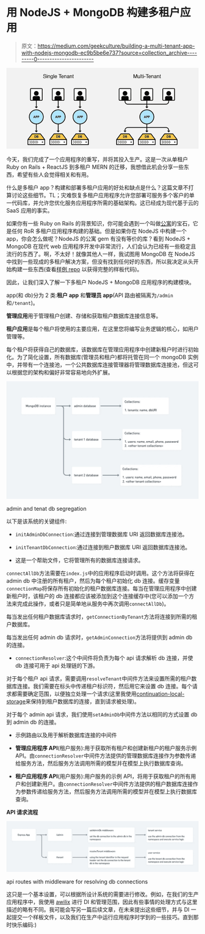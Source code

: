 # 用 NodeJS + MongoDB 构建多租户应用

> 原文：<https://medium.com/geekculture/building-a-multi-tenant-app-with-nodejs-mongodb-ec9b5be6e737?source=collection_archive---------0----------------------->

![](img/cff52b38025dedc32a7eb9b49f122b65.png)

今天，我们完成了一个应用程序的重写，并将其投入生产。这是一次从单租户 Ruby on Rails + ReactJS 到多租户 MERN 的迁移，我想借此机会分享一些东西，希望有些人会觉得相关和有用。

什么是多租户 app？构建和部署多租户应用的好处和缺点是什么？这篇文章不打算讨论这些细节。TL；灾难恢复多租户应用程序允许您部署可服务多个客户的单一代码库，并允许您优化服务应用程序所需的基础架构。这已经成为现代基于云的 SaaS 应用的事实。

如果你有一些 Ruby on Rails 的背景知识，你可能会遇到一个叫做[公寓](https://github.com/influitive/apartment)的宝石，它是任何 RoR 多租户应用程序构建的基础。但是如果你在 NodeJS 中构建一个 app，你会怎么做呢？NodeJS 的公寓 gem 有没有等价的库？看到 NodeJS + MongoDB 在现代 web 应用程序开发中非常流行，人们会认为已经有一些稳定且流行的东西了。啊，不太好！就像其他人一样，我试图用 MongoDB 在 NodeJS 中找到一些现成的多租户解决方案，但没有找到任何好的东西，所以我决定从头开始构建一些东西(查看[样例 repo](https://github.com/syook/node_mongo_multitenant) 以获得完整的样板代码)。

因此，让我们深入了解一下多租户 NodeJS + MongoDB 应用程序的构建模块。

app(和 db)分为 2 类:**租户 app** 和**管理员 app**(API 路由被隔离为`/admin`和`/tenant`)。

**管理应用**用于管理租户创建、存储和获取租户数据库连接信息等。

**租户应用**是每个租户将使用的主要应用，在这里您将编写业务逻辑的核心，如用户管理等。

每个租户将获得自己的数据库，该数据库在管理应用程序中创建新租户时进行初始化。为了简化设置，所有数据库(管理员和租户)都将托管在同一个 mongoDB 实例中，并带有一个连接池，一个公共数据库连接管理器将管理数据库连接池，但这可以根据您的架构和偏好非常容易地向外扩展。

![](img/da1234424753b8cb9e0585938099cc3e.png)

admin and tenat db segregation

以下是该系统的关键组件:

*   `initAdminDbConnection`:通过连接到管理数据库 URI 返回数据库连接池。

*   `initTenantDbConnection`:通过连接到租户数据库 URI 返回数据库连接池。

*   这是一个帮助文件，它将管理所有的数据库连接请求。

`connectAllDb`方法需要在`index.js`中的应用程序启动时调用。这个方法将获得在 admin db 中注册的所有租户，然后为每个租户初始化 db 连接。缓存变量`connectionMap`将保存所有初始化的租户数据库连接。每当在管理应用程序中创建新租户时，该租户的 db 连接都应该被添加到这个连接缓存中(您可以添加一个方法来完成此操作，或者只是简单地从服务中再次调用`connectAllDb`)。

每当发出任何租户数据库请求时，`getConnectionByTenant`方法将连接到所需的租户数据库。

每当发出任何 admin db 请求时，`getAdminConnection`方法将提供到 admin db 的连接。

*   `connectionResolver`:这个中间件将负责为每个 api 请求解析 db 连接，并使 db 连接可用于 api 处理链的下游。

对于每个租户 api 请求，需要调用`resolveTenant`中间件方法来设置所需的租户数据库连接。我们需要在标头中传递租户标识符，然后用它来设置 db 连接。每个请求都需要确定范围，以便独立处理一个请求(这里我使用[continuation-local-storage](https://www.npmjs.com/package/continuation-local-storage)来保持到租户数据库的连接，直到请求被处理)。

对于每个 admin api 请求，我们使用`setAdminDb`中间件方法以相同的方式设置 db 到 admin db 的连接。

*   示例路由以及用于解析数据库连接的中间件

*   **管理应用程序 API**(租户服务):用于获取所有租户和创建新租户的租户服务示例 API。由`connectionResolver`中间件方法提供的管理数据库连接作为参数传递给服务方法，然后服务方法调用所需的模型并在模型上执行数据库查询。

*   **租户应用程序 API**(用户服务):用户服务的示例 API，将用于获取租户的所有用户和创建新用户。由`connectionResolver`中间件方法提供的租户数据库连接作为参数传递给服务方法，然后服务方法调用所需的模型并在模型上执行数据库查询。

**API 请求流程**

![](img/983dc2e94d2a2b4e3233422e2d8ebc11.png)

api routes with middleware for resolving db connections

这只是一个基本设置，可以根据所设计系统的需要进行修改。例如，在我们的生产应用程序中，我使用 [awilix](https://www.npmjs.com/package/awilix) 进行 DI 和管理范围，因此有些事情的处理方式与这里描述的略有不同。我可能会写另一篇后续文章，在未来提出这些细节，并与 DI 一起提交一个样板文件，以及我们在生产中运行应用程序时学到的一些技巧。直到那时快乐编码:)